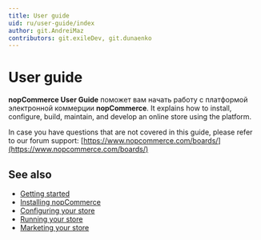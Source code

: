 ```yaml
---
title: User guide
uid: ru/user-guide/index
author: git.AndreiMaz
contributors: git.exileDev, git.dunaenko
---
```

# User guide

**nopCommerce User Guide** поможет вам начать работу с платформой электронной коммерции **nopCommerce**. It explains how to install, configure, build, maintain, and develop an online store using the platform.

In case you have questions that are not covered in this guide, please refer to our forum support: [https://www.nopcommerce.com/boards/](https://www.nopcommerce.com/boards/)

## See also

* [Getting started](xref:en/user-guide/getting-started)
* [Installing nopCommerce](xref:en/user-guide/installing/index)
* [Configuring your store](xref:en/user-guide/configuring/index)
* [Running your store](xref:en/user-guide/running/index)
* [Marketing your store](xref:en/user-guide/marketing/index)
